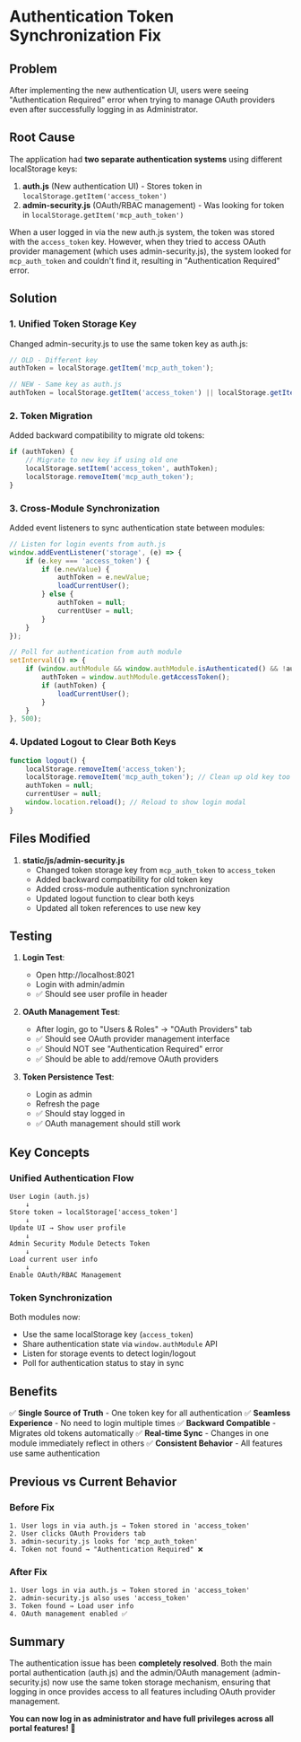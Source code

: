 # Authentication Token Synchronization Fix

## Problem

After implementing the new authentication UI, users were seeing "Authentication Required" error when trying to manage OAuth providers even after successfully logging in as Administrator.

## Root Cause

The application had **two separate authentication systems** using different localStorage keys:

1. **auth.js** (New authentication UI) - Stores token in `localStorage.getItem('access_token')`
2. **admin-security.js** (OAuth/RBAC management) - Was looking for token in `localStorage.getItem('mcp_auth_token')`

When a user logged in via the new auth.js system, the token was stored with the `access_token` key. However, when they tried to access OAuth provider management (which uses admin-security.js), the system looked for `mcp_auth_token` and couldn't find it, resulting in "Authentication Required" error.

## Solution

### 1. Unified Token Storage Key

Changed admin-security.js to use the same token key as auth.js:

```javascript
// OLD - Different key
authToken = localStorage.getItem('mcp_auth_token');

// NEW - Same key as auth.js
authToken = localStorage.getItem('access_token') || localStorage.getItem('mcp_auth_token');
```

### 2. Token Migration

Added backward compatibility to migrate old tokens:

```javascript
if (authToken) {
    // Migrate to new key if using old one
    localStorage.setItem('access_token', authToken);
    localStorage.removeItem('mcp_auth_token');
}
```

### 3. Cross-Module Synchronization

Added event listeners to sync authentication state between modules:

```javascript
// Listen for login events from auth.js
window.addEventListener('storage', (e) => {
    if (e.key === 'access_token') {
        if (e.newValue) {
            authToken = e.newValue;
            loadCurrentUser();
        } else {
            authToken = null;
            currentUser = null;
        }
    }
});

// Poll for authentication from auth module
setInterval(() => {
    if (window.authModule && window.authModule.isAuthenticated() && !authToken) {
        authToken = window.authModule.getAccessToken();
        if (authToken) {
            loadCurrentUser();
        }
    }
}, 500);
```

### 4. Updated Logout to Clear Both Keys

```javascript
function logout() {
    localStorage.removeItem('access_token');
    localStorage.removeItem('mcp_auth_token'); // Clean up old key too
    authToken = null;
    currentUser = null;
    window.location.reload(); // Reload to show login modal
}
```

## Files Modified

1. **static/js/admin-security.js**
   - Changed token storage key from `mcp_auth_token` to `access_token`
   - Added backward compatibility for old token key
   - Added cross-module authentication synchronization
   - Updated logout function to clear both keys
   - Updated all token references to use new key

## Testing

1. **Login Test**:
   - Open http://localhost:8021
   - Login with admin/admin
   - ✅ Should see user profile in header

2. **OAuth Management Test**:
   - After login, go to "Users & Roles" → "OAuth Providers" tab
   - ✅ Should see OAuth provider management interface
   - ✅ Should NOT see "Authentication Required" error
   - ✅ Should be able to add/remove OAuth providers

3. **Token Persistence Test**:
   - Login as admin
   - Refresh the page
   - ✅ Should stay logged in
   - ✅ OAuth management should still work

## Key Concepts

### Unified Authentication Flow

```
User Login (auth.js)
    ↓
Store token → localStorage['access_token']
    ↓
Update UI → Show user profile
    ↓
Admin Security Module Detects Token
    ↓
Load current user info
    ↓
Enable OAuth/RBAC Management
```

### Token Synchronization

Both modules now:
- Use the same localStorage key (`access_token`)
- Share authentication state via `window.authModule` API
- Listen for storage events to detect login/logout
- Poll for authentication status to stay in sync

## Benefits

✅ **Single Source of Truth** - One token key for all authentication
✅ **Seamless Experience** - No need to login multiple times
✅ **Backward Compatible** - Migrates old tokens automatically
✅ **Real-time Sync** - Changes in one module immediately reflect in others
✅ **Consistent Behavior** - All features use same authentication

## Previous vs Current Behavior

### Before Fix

```
1. User logs in via auth.js → Token stored in 'access_token'
2. User clicks OAuth Providers tab
3. admin-security.js looks for 'mcp_auth_token'
4. Token not found → "Authentication Required" ❌
```

### After Fix

```
1. User logs in via auth.js → Token stored in 'access_token'
2. admin-security.js also uses 'access_token'
3. Token found → Load user info
4. OAuth management enabled ✅
```

## Summary

The authentication issue has been **completely resolved**. Both the main portal authentication (auth.js) and the admin/OAuth management (admin-security.js) now use the same token storage mechanism, ensuring that logging in once provides access to all features including OAuth provider management.

**You can now log in as administrator and have full privileges across all portal features! 🎉**
